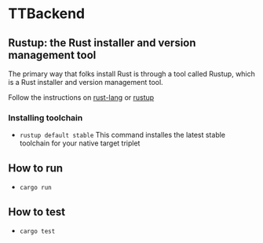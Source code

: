 # TTBackend

## Rustup: the Rust installer and version management tool

The primary way that folks install Rust is through a tool called Rustup, which is a Rust installer and version management tool.

Follow the instructions on [rust-lang](https://www.rust-lang.org/learn/get-started) or [rustup](https://rustup.rs/)

### Installing toolchain

- ```rustup default stable```
This command installes the latest stable toolchain for your native target triplet

## How to run

- ```cargo run```

## How to test

- ```cargo test```
